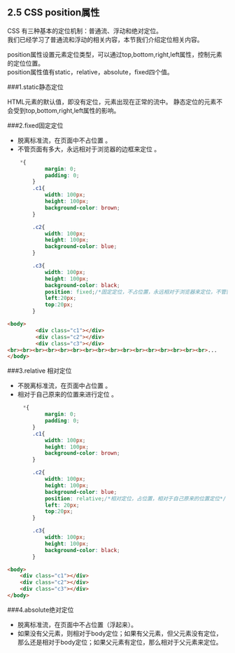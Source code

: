 ## 2.5 CSS position属性

CSS 有三种基本的定位机制：普通流、浮动和绝对定位。  
我们已经学习了普通流和浮动的相关内容，本节我们介绍定位相关内容。

position属性设置元素定位类型，可以通过top,bottom,right,left属性，控制元素的定位位置。  
position属性值有static，relative，absolute，fixed四个值。

###1.static静态定位

HTML元素的默认值，即没有定位，元素出现在正常的流中。
静态定位的元素不会受到top,bottom,right,left属性的影响。

###2.fixed固定定位
* 脱离标准流，在页面中不占位置 。
* 不管页面有多大，永远相对于浏览器的边框来定位 。

```css
    *{
            margin: 0;
            padding: 0;
        }
        .c1{
            width: 100px;
            height: 100px;
            background-color: brown;
        }

        .c2{
            width: 100px;
            height: 100px;
            background-color: blue;
        }

        .c3{
            width: 100px;
            height: 100px;
            background-color: black;
            position: fixed;/*固定定位，不占位置，永远相对于浏览器来定位，不管窗口上下拉动，都不会消失（如广告位）*/
            left:20px;
            top:20px;
        }
```

```html
<body>
         <div class="c1"></div>
         <div class="c2"></div>
         <div class="c3"></div>
<br><br><br><br><br><br><br><br><br><br><br><br><br><br><br><br>...
</body>
```
###3.relative 相对定位
* 不脱离标准流，在页面中占位置 。
* 相对于自己原来的位置来进行定位 。
```css
     *{
            margin: 0;
            padding: 0;
        }
        .c1{
            width: 100px;
            height: 100px;
            background-color: brown;
        }

        .c2{
            width: 100px;
            height: 100px;
            background-color: blue;
            position: relative;/*相对定位，占位置，相对于自己原来的位置定位*/
            left: 20px;
            top:20px;
        }

        .c3{
            width: 100px;
            height: 100px;
            background-color: black;
        }
```
```html
<body>
    <div class="c1"></div>
    <div class="c2"></div>
    <div class="c3"></div>
</body>
```

###4.absolute绝对定位
* 脱离标准流，在页面中不占位置（浮起来）。
* 如果没有父元素，则相对于body定位；如果有父元素，但父元素没有定位，那么还是相对于body定位；如果父元素有定位，那么相对于父元素来定位。



